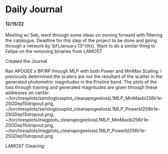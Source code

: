 # Daily Journal

#### 12/15/22

Meeting w/ Seb, went through some ideas on moving forward with filtering the catalogue. Deadline for this step of the project to be done and going through a network by \bf{January 13^{th}}. Want to do a similar thing to Felipe on the removing binaries from LAMOST

Created the Journal

Ran APOGEE x BP/RP through MLP with both Power and MinMax Scaling. I previously determined the scalers are not the resultant of the scatter in the generated photometric magnitudes in the Pristine band. The plots of the loss through training and generated magnitudes are given through these addresses on canfar: ~/torchresplots/semiloglossplot_cleanapogeelossL1MLP_MinMaxbl256lr1e-2SGDep15dropout.png, ~/torchresplots/semiloglossplot_cleanapogeelossL1MLP_Powerbl256lr1e-2SGDep15dropout.png, ~/torchresplots/magplots_cleanapogeelossL1MLP_MinMaxbl256lr1e-2SGDep15dropout.png, ~/torchresplots/magplots_cleanapogeelossL1MLP_Powerbl256lr1e-2SGDep15dropout.png

LAMOST Cleaning:

